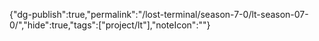 
{"dg-publish":true,"permalink":"/lost-terminal/season-7-0/lt-season-07-0/","hide":true,"tags":["project/lt"],"noteIcon":""}


 